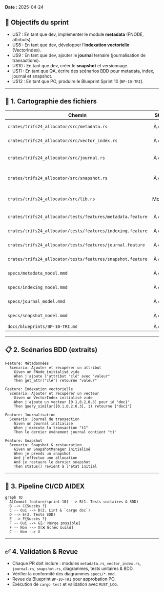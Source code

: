 
**Date :** 2025-04-24

## 🎯 Objectifs du sprint

- US7 : En tant que dev, implémenter le module **metadata** (FNODE, attributs).  
- US8 : En tant que dev, développer l’**indexation vectorielle** (VectorIndex).  
- US9 : En tant que dev, ajouter le **journal** ternaire (journalisation de transactions).  
- US10 : En tant que dev, créer le **snapshot** et versionnage.  
- US11 : En tant que QA, écrire des scénarios BDD pour metadata, index, journal et snapshot.  
- US12 : En tant que PO, produire le Blueprint Sprint 10 (`BP-10-TRI`).

---

## 📁 1. Cartographie des fichiers

| Chemin                                                         | Statut    | Responsabilité                           | Artefact lié               |
|----------------------------------------------------------------|:---------:|------------------------------------------|----------------------------|
| `crates/trifs24_allocator/src/metadata.rs`                    | À créer   | Définition du FNODE et des attributs     | specs/metadata_model.mmd   |
| `crates/trifs24_allocator/src/vector_index.rs`                | À créer   | Stockage/recherche d’embeddings IA       | specs/indexing_model.mmd   |
| `crates/trifs24_allocator/src/journal.rs`                     | À créer   | Journalisation ternaire des opérations   | specs/journal_model.mmd    |
| `crates/trifs24_allocator/src/snapshot.rs`                    | À créer   | Gestion des snapshots & versionning      | specs/snapshot_model.mmd   |
| `crates/trifs24_allocator/src/lib.rs`                         | Modifier  | `mod metadata; mod vector_index; mod journal; mod snapshot;`  | –                          |
| `crates/trifs24_allocator/tests/features/metadata.feature`    | À créer   | Scénarios BDD metadata                   | metadata.feature           |
| `crates/trifs24_allocator/tests/features/indexing.feature`    | À créer   | Scénarios BDD vector index               | indexing.feature           |
| `crates/trifs24_allocator/tests/features/journal.feature`     | À créer   | Scénarios BDD journal                    | journal.feature            |
| `crates/trifs24_allocator/tests/features/snapshot.feature`    | À créer   | Scénarios BDD snapshot                   | snapshot.feature           |
| `specs/metadata_model.mmd`                                    | À créer   | Diagramme FNODE & attributs              | metadata_model.mmd         |
| `specs/indexing_model.mmd`                                    | À créer   | Diagramme index vectoriel                | indexing_model.mmd         |
| `specs/journal_model.mmd`                                     | À créer   | Diagramme journal ternaire               | journal_model.mmd          |
| `specs/snapshot_model.mmd`                                    | À créer   | Diagramme snapshot/versionning           | snapshot_model.mmd         |
| `docs/blueprints/BP-10-TRI.md`                                | À créer   | Blueprint Sprint 10                      | BP-10-TRI                  |

---

## 📋 2. Scénarios BDD (extraits)
```gherkin
Feature: Métadonnées
  Scenario: Ajouter et récupérer un attribut
    Given un FNode initialisé vide
    When j'ajoute l'attribut "clé" avec "valeur"
    Then get_attr("clé") retourne "valeur"

Feature: Indexation vectorielle
  Scenario: Ajouter et récupérer un vecteur
    Given un VectorIndex initialisé vide
    When j'ajoute un vecteur [0.1,0.2,0.3] pour id "doc1"
    Then query_similar([0.1,0.2,0.3], 1) retourne ["doc1"]

Feature: Journalisation
  Scenario: Journal de transaction
    Given un Journal initialisé
    When j'exécute la transaction "t1"
    Then le dernier événement journal contient "t1"

Feature: Snapshot
  Scenario: Snapshot & restauration
    Given un SnapshotManager initialisé
    When je prends un snapshot
    And j'effectue une allocation
    And je restaure le dernier snapshot
    Then status() revient à l'état initial
```

---

## 🔄 3. Pipeline CI/CD AIDEX
```mermaid
graph TD
  A[Commit feature/sprint-10] --> B(1. Tests unitaires & BDD)
  B --> C{Succès ?}
  C -- Oui --> D(2. Lint & `cargo doc`)
  D --> E(3. Tests BDD)
  E --> F{Succès ?}
  F -- Oui --> G[✅ Merge possible]
  F -- Non --> X[❌ Échec build]
  C -- Non --> X
```

---

## ✅ 4. Validation & Revue

- Chaque PR doit inclure : modules `metadata.rs`, `vector_index.rs`, `journal.rs`, `snapshot.rs`, diagrammes, tests unitaires & BDD.  
- Vérifier la conformité des diagrammes `specs/*.mmd`.  
- Revue du Blueprint `BP-10-TRI` pour approbation PO.  
- Exécution de `cargo test` et validation avec `RUST_LOG`.
